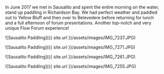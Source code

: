 In June 2017 we met in Sausalito and spent the entire morning on the water, stand up paddling in Richardson Bay. 
We had perfect weather and paddled out to Yellow Bluff and then over to Belevedere before returning for lunch and a 
full afternoon of forum presentations. Another top-notch and very unique Flow Forum experience! 

![Sausalito Paddling]({{ site.url }}/assets/images/IMG_7237.JPG)

![Sausalito Paddling]({{ site.url }}/assets/images/IMG_7271.JPG)

![Sausalito Paddling]({{ site.url }}/assets/images/IMG_7261.JPG)

![Sausalito Paddling]({{ site.url }}/assets/images/IMG_7255.JPG)
